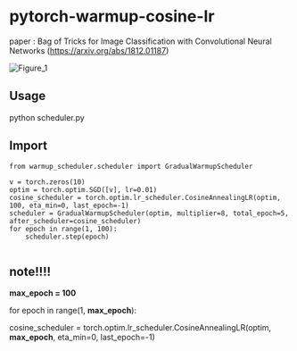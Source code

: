# pytorch-warmup-cosine-lr

paper : Bag of Tricks for Image Classification with Convolutional Neural Networks (https://arxiv.org/abs/1812.01187)

![Figure_1](https://user-images.githubusercontent.com/33244972/61711191-6bf9b900-ad8e-11e9-85f0-e6c55fbc5bc6.png)


## Usage

python scheduler.py

## Import

~~~
from warmup_scheduler.scheduler import GradualWarmupScheduler

v = torch.zeros(10)
optim = torch.optim.SGD([v], lr=0.01)
cosine_scheduler = torch.optim.lr_scheduler.CosineAnnealingLR(optim, 100, eta_min=0, last_epoch=-1)
scheduler = GradualWarmupScheduler(optim, multiplier=8, total_epoch=5, after_scheduler=cosine_scheduler)
for epoch in range(1, 100): 
    scheduler.step(epoch)
    
~~~
## note!!!!

**max_epoch = 100**

for epoch in range(1, **max_epoch**):

cosine_scheduler = torch.optim.lr_scheduler.CosineAnnealingLR(optim, **max_epoch**, eta_min=0, last_epoch=-1)
